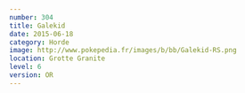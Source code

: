 ```yaml
---
number: 304
title: Galekid
date: 2015-06-18
category: Horde
image: http://www.pokepedia.fr/images/b/bb/Galekid-RS.png
location: Grotte Granite
level: 6
version: OR
---
```


